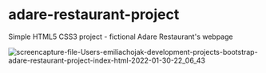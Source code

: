 # adare-restaurant-project
Simple HTML5 CSS3 project - fictional Adare Restaurant's webpage

![screencapture-file-Users-emiliachojak-development-projects-bootstrap-adare-restaurant-project-index-html-2022-01-30-22_06_43](https://user-images.githubusercontent.com/58707042/151717872-a7d53a58-77bb-4b19-b73f-c1fbc577e90d.png)
